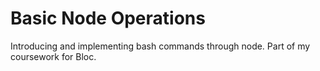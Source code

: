 # Basic Node Operations

Introducing and implementing bash commands through node. Part of my coursework for Bloc.
